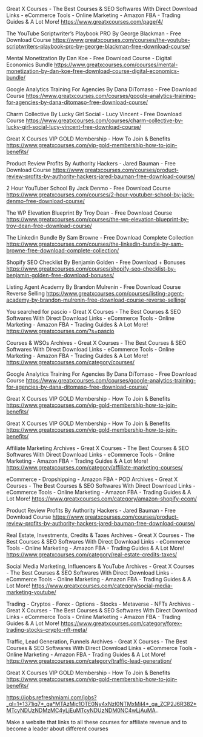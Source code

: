 Great X Courses - The Best Courses & SEO Softwares With Direct Download Links - eCommerce Tools - Online Marketing - Amazon FBA - Trading Guides & A Lot More!
https://www.greatxcourses.com/page/4/

The YouTube Scriptwriter’s Playbook PRO By George Blackman - Free Download Course
https://www.greatxcourses.com/courses/the-youtube-scriptwriters-playbook-pro-by-george-blackman-free-download-course/

Mental Monetization By Dan Koe - Free Download Course - Digital Economics Bundle
https://www.greatxcourses.com/courses/mental-monetization-by-dan-koe-free-download-course-digital-economics-bundle/

Google Analytics Training For Agencies By Dana DiTomaso - Free Download Course
https://www.greatxcourses.com/courses/google-analytics-training-for-agencies-by-dana-ditomaso-free-download-course/

Charm Collective By Lucky Girl Social - Lucy Vincent - Free Download Course
https://www.greatxcourses.com/courses/charm-collective-by-lucky-girl-social-lucy-vincent-free-download-course/

Great X Courses VIP GOLD Membership - How To Join & Benefits
https://www.greatxcourses.com/vip-gold-membership-how-to-join-benefits/

Product Review Profits By Authority Hackers - Jared Bauman - Free Download Course
https://www.greatxcourses.com/courses/product-review-profits-by-authority-hackers-jared-bauman-free-download-course/

2 Hour YouTuber School By Jack Denmo - Free Download Course
https://www.greatxcourses.com/courses/2-hour-youtuber-school-by-jack-denmo-free-download-course/

The WP Elevation Blueprint By Troy Dean - Free Download Course
https://www.greatxcourses.com/courses/the-wp-elevation-blueprint-by-troy-dean-free-download-course/

The Linkedin Bundle By Sam Browne - Free Download Complete Collection
https://www.greatxcourses.com/courses/the-linkedin-bundle-by-sam-browne-free-download-complete-collection/

Shopify SEO Checklist By Benjamin Golden - Free Download + Bonuses
https://www.greatxcourses.com/courses/shopify-seo-checklist-by-benjamin-golden-free-download-bonuses/

Listing Agent Academy By Brandon Mulrenin - Free Download Course Reverse Selling
https://www.greatxcourses.com/courses/listing-agent-academy-by-brandon-mulrenin-free-download-course-reverse-selling/

You searched for pascio - Great X Courses - The Best Courses & SEO Softwares With Direct Download Links - eCommerce Tools - Online Marketing - Amazon FBA - Trading Guides & A Lot More!
https://www.greatxcourses.com/?s=pascio

Courses & WSOs Archives - Great X Courses - The Best Courses & SEO Softwares With Direct Download Links - eCommerce Tools - Online Marketing - Amazon FBA - Trading Guides & A Lot More!
https://www.greatxcourses.com/category/courses/

Google Analytics Training For Agencies By Dana DiTomaso - Free Download Course
https://www.greatxcourses.com/courses/google-analytics-training-for-agencies-by-dana-ditomaso-free-download-course/

Great X Courses VIP GOLD Membership - How To Join & Benefits
https://www.greatxcourses.com/vip-gold-membership-how-to-join-benefits/

Great X Courses VIP GOLD Membership - How To Join & Benefits
https://www.greatxcourses.com/vip-gold-membership-how-to-join-benefits/

Affiliate Marketing Archives - Great X Courses - The Best Courses & SEO Softwares With Direct Download Links - eCommerce Tools - Online Marketing - Amazon FBA - Trading Guides & A Lot More!
https://www.greatxcourses.com/category/affiliate-marketing-courses/

eCommerce - Dropshipping - Amazon FBA - POD Archives - Great X Courses - The Best Courses & SEO Softwares With Direct Download Links - eCommerce Tools - Online Marketing - Amazon FBA - Trading Guides & A Lot More!
https://www.greatxcourses.com/category/amazon-shopify-ecom/

Product Review Profits By Authority Hackers - Jared Bauman - Free Download Course
https://www.greatxcourses.com/courses/product-review-profits-by-authority-hackers-jared-bauman-free-download-course/

Real Estate, Investments, Credits & Taxes Archives - Great X Courses - The Best Courses & SEO Softwares With Direct Download Links - eCommerce Tools - Online Marketing - Amazon FBA - Trading Guides & A Lot More!
https://www.greatxcourses.com/category/real-estate-credits-taxes/

Social Media Marketing, Influencers & YouTube Archives - Great X Courses - The Best Courses & SEO Softwares With Direct Download Links - eCommerce Tools - Online Marketing - Amazon FBA - Trading Guides & A Lot More!
https://www.greatxcourses.com/category/social-media-marketing-youtube/

Trading - Cryptos - Forex - Options - Stocks - Metaverse - NFTs Archives - Great X Courses - The Best Courses & SEO Softwares With Direct Download Links - eCommerce Tools - Online Marketing - Amazon FBA - Trading Guides & A Lot More!
https://www.greatxcourses.com/category/forex-trading-stocks-crypto-nft-meta/

Traffic, Lead Generation, Funnels Archives - Great X Courses - The Best Courses & SEO Softwares With Direct Download Links - eCommerce Tools - Online Marketing - Amazon FBA - Trading Guides & A Lot More!
https://www.greatxcourses.com/category/traffic-lead-generation/

Great X Courses VIP GOLD Membership - How To Join & Benefits
https://www.greatxcourses.com/vip-gold-membership-how-to-join-benefits/

https://jobs.refreshmiami.com/jobs?_gl=1*1371iq7*_ga*MTAzMjc1OTE0Ny4xNzI0NTMxMjI4*_ga_ZCP2J6R382*MTcyNDUzNDMzMC4yLjEuMTcyNDUzNDM0NC4wLjAuMA..


Make a website that links to all these courses for affiliate revenue and to become a leader about different courses